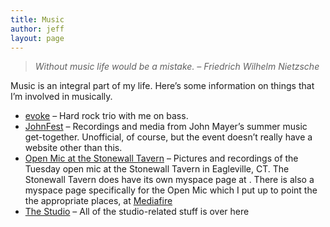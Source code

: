 ```yaml
---
title: Music
author: jeff
layout: page
---
```


> *Without music life would be a mistake. – Friedrich Wilhelm Nietzsche*

Music is an integral part of my life. Here’s some information on things that I’m involved in musically.

 * [evoke](/music/evoke) – Hard rock trio with me on bass.
 * [JohnFest](/music/johnfest) – Recordings and media from John Mayer’s summer music get-together. Unofficial, of course, but the event doesn’t really have a website other than this.
 * [Open Mic at the Stonewall Tavern](/music/open-mic-at-the-stonewall-tavern) – Pictures and recordings of the Tuesday open mic at the Stonewall Tavern in Eagleville, CT. The Stonewall Tavern does have its own myspace page at . There is also a myspace page specifically for the Open Mic which I put up to point the the appropriate places, at [Mediafire](https://www.mediafire.com/folder/7wri472510iac/Open_Mic_at_the_Stonewall_Tavern)
 * [The Studio](/studio) – All of the studio-related stuff is over here

